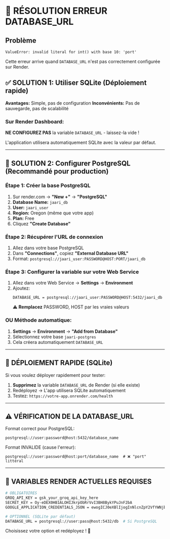 # 🚨 RÉSOLUTION ERREUR DATABASE_URL

## Problème
```
ValueError: invalid literal for int() with base 10: 'port'
```

Cette erreur arrive quand `DATABASE_URL` n'est pas correctement configurée sur Render.

## ✅ SOLUTION 1: Utiliser SQLite (Déploiement rapide)

**Avantages:** Simple, pas de configuration
**Inconvénients:** Pas de sauvegarde, pas de scalabilité

### Sur Render Dashboard:
**NE CONFIGUREZ PAS** la variable `DATABASE_URL` - laissez-la vide !

L'application utilisera automatiquement SQLite avec la valeur par défaut.

---

## 🎯 SOLUTION 2: Configurer PostgreSQL (Recommandé pour production)

### Étape 1: Créer la base PostgreSQL
1. Sur render.com → **"New +"** → **"PostgreSQL"**
2. **Database Name:** `jaari_db`
3. **User:** `jaari_user`  
4. **Region:** Oregon (même que votre app)
5. **Plan:** Free
6. Cliquez **"Create Database"**

### Étape 2: Récupérer l'URL de connexion
1. Allez dans votre base PostgreSQL
2. Dans **"Connections"**, copiez **"External Database URL"**
3. Format: `postgresql://jaari_user:PASSWORD@HOST:PORT/jaari_db`

### Étape 3: Configurer la variable sur votre Web Service
1. Allez dans votre Web Service → **Settings** → **Environment**
2. Ajoutez:
   ```
   DATABASE_URL = postgresql://jaari_user:PASSWORD@HOST:5432/jaari_db
   ```
   ⚠️ **Remplacez** PASSWORD, HOST par les vraies valeurs

### OU Méthode automatique:
1. **Settings** → **Environment** → **"Add from Database"**
2. Sélectionnez votre base `jaari-postgres`
3. Cela créera automatiquement `DATABASE_URL`

---

## 🚀 DÉPLOIEMENT RAPIDE (SQLite)

Si vous voulez déployer rapidement pour tester:

1. **Supprimez** la variable `DATABASE_URL` de Render (si elle existe)
2. Redéployez → L'app utilisera SQLite automatiquement
3. Testez: `https://votre-app.onrender.com/health`

---

## ⚠️ VÉRIFICATION DE LA DATABASE_URL

Format correct pour PostgreSQL:
```
postgresql://user:password@host:5432/database_name
```

Format INVALIDE (cause l'erreur):
```
postgresql://user:password@host:port/database_name  # ❌ "port" littéral
```

---

## 🔧 VARIABLES RENDER ACTUELLES REQUISES

```bash
# OBLIGATOIRES
GROQ_API_KEY = gsk_your_groq_api_key_here
SECRET_KEY = Oy-eDEX0HB1ALOHIJkrpObRrVvI3BH8BykYPuJnF2bA
GOOGLE_APPLICATION_CREDENTIALS_JSON = ewogICJ0eXBlIjogInNlcnZpY2VfYWNjb3VudCIs...

# OPTIONNEL (SQLite par défaut)
DATABASE_URL = postgresql://user:pass@host:5432/db  # Si PostgreSQL
```

Choisissez votre option et redéployez ! 🚀
